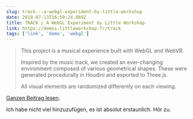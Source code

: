 ```yaml
---
slug: track---a-webgl-experiment-by-little-workshop
date: 2018-07-13T16:59:24.889Z
title: TRACK | A WebGL Experiment by Little Workshop
link: https://demos.littleworkshop.fr/track
tags: ['link', 'demo', 'webgl']
---
```





> This project is a musical experience built with WebGL and WebVR.
> 
> Inspired by the music track, we created an ever-changing environment composed of various geometrical shapes. These were generated procedurally in Houdini and exported to Three.js.
> 
> All visual elements are randomized differently on each viewing.


[Ganzen Beitrag lesen](https://demos.littleworkshop.fr/track).

Ich habe nicht viel hinzuzufügen, es ist absolut erstaunlich. Hör zu.
